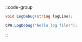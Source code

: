 ::code-group
  ```csharp [Method]
  void LogDebug(string logLine);
  ```
  ```csharp [Example]
  CPH.LogDebug("hello log file!");
  ```
::